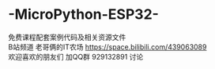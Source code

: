 # -MicroPython-ESP32-
免费课程配套案例代码及相关资源文件<br/>
B站频道  老哥俩的IT农场
https://space.bilibili.com/439063089<br/>
欢迎喜欢的朋友们 加QQ群 929132891  讨论
